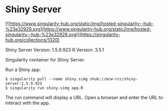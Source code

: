 # Shiny Server
[![https://www.singularity-hub.org/static/img/hosted-singularity--hub-%23e32929.svg](https://www.singularity-hub.org/static/img/hosted-singularity--hub-%23e32929.svg)](https://singularity-hub.org/collections/1320)

Shiny Server Version: 1.5.9.923
R Version: 3.5.1

Singularity container for Shiny Server.

Run a Shiny app:
```
$ singularity pull --name shiny.simg shub://mcw-rcc/shiny-server:1.5.9.923
$ singularity run shiny.simg app.R
```
The run command will display a URL. Open a browser and enter the URL to interact with the app.
